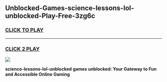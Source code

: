 
## Unblocked-Games-science-lessons-lol-unblocked-Play-Free-3zg6c
<h3>
<a href="https://premium76.site?title=science-lessons-lol-unblocked&ref=19M">CLICK TO PLAY</a></h3>
<hr>

<h3>
<a href="https://premium76.site?title=science-lessons-lol-unblocked&ref=19M">CLICK 2 PLAY</a>
  
</h3>

<a href="https://premium76.site?title=science-lessons-lol-unblocked&ref=19M"><img src="https://clearcache.store/games.png"></a>


**science-lessons-lol-unblocked games unblocked: Your Gateway to Fun and Accessible Online Gaming**

